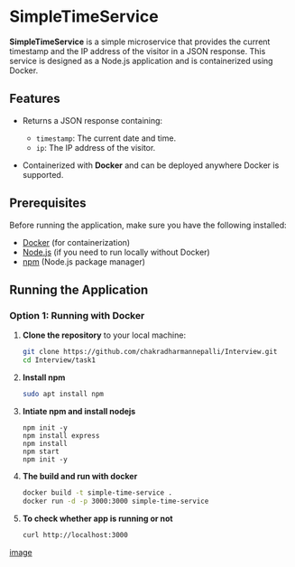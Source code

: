 # SimpleTimeService

**SimpleTimeService** is a simple microservice that provides the current timestamp and the IP address of the visitor in a JSON response. This service is designed as a Node.js application and is containerized using Docker.

## Features
- Returns a JSON response containing:
  - `timestamp`: The current date and time.
  - `ip`: The IP address of the visitor.
  
- Containerized with **Docker** and can be deployed anywhere Docker is supported.

## Prerequisites

Before running the application, make sure you have the following installed:

- [Docker](https://www.docker.com/get-started) (for containerization)
- [Node.js](https://nodejs.org/) (if you need to run locally without Docker)
- [npm](https://www.npmjs.com/) (Node.js package manager)

## Running the Application

### Option 1: Running with Docker

1. **Clone the repository** to your local machine:

   ```bash
   git clone https://github.com/chakradharmannepalli/Interview.git
   cd Interview/task1
2. **Install npm**
   ```bash
   sudo apt install npm
3. **Intiate npm and install nodejs**
   ```bah
   npm init -y
   npm install express
   npm install
   npm start
   npm init -y
4. **The build and run with docker**
   ```bash
   docker build -t simple-time-service .
   docker run -d -p 3000:3000 simple-time-service
5. **To check whether app is running or not**
   ```bash
   curl http://localhost:3000
   
[image](https://github.com/user-attachments/assets/1360e757-ef81-41ee-a7ed-a08a7cacdedb)
